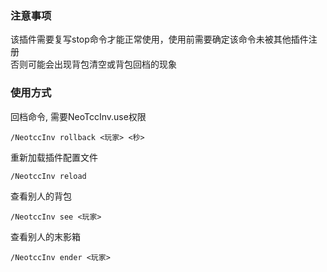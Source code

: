### 注意事项
该插件需要复写stop命令才能正常使用，使用前需要确定该命令未被其他插件注册  
否则可能会出现背包清空或背包回档的现象
### 使用方式  
回档命令, 需要NeoTccInv.use权限
```
/NeotccInv rollback <玩家> <秒>
```
重新加载插件配置文件
```
/NeotccInv reload
```
查看别人的背包
```
/NeotccInv see <玩家>
```
查看别人的末影箱
```
/NeotccInv ender <玩家>
```

